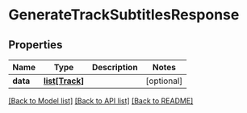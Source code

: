 # GenerateTrackSubtitlesResponse

## Properties
Name | Type | Description | Notes
------------ | ------------- | ------------- | -------------
**data** | [**list[Track]**](Track.md) |  | [optional]

[[Back to Model list]](../README.md#documentation-for-models) [[Back to API list]](../README.md#documentation-for-api-endpoints) [[Back to README]](../README.md)


